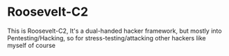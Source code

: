 # Roosevelt-C2
This is Roosevelt-C2, It's a dual-handed hacker framework, but mostly into Pentesting/Hacking, so for stress-testing/attacking other hackers like myself of course 
